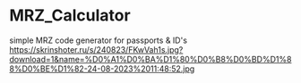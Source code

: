 # MRZ_Calculator
simple MRZ code generator for passports &amp; ID's
https://skrinshoter.ru/s/240823/FKwVah1s.jpg?download=1&name=%D0%A1%D0%BA%D1%80%D0%B8%D0%BD%D1%88%D0%BE%D1%82-24-08-2023%2011:48:52.jpg
